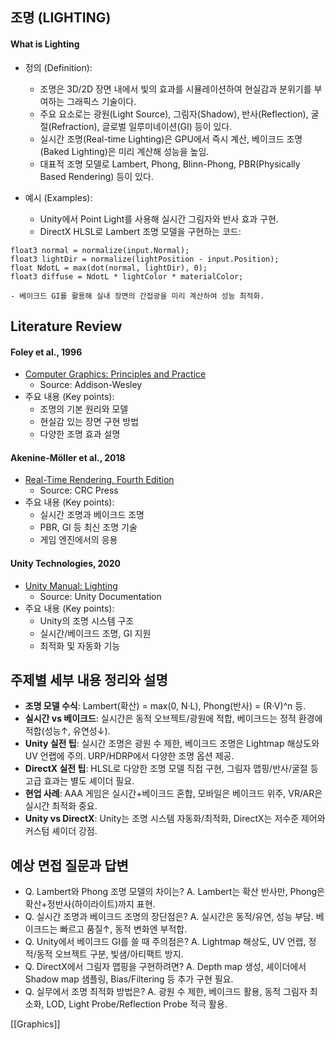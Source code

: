 

## 조명 (LIGHTING)

#### What is Lighting

- 정의 (Definition):
	- 조명은 3D/2D 장면 내에서 빛의 효과를 시뮬레이션하여 현실감과 분위기를 부여하는 그래픽스 기술이다.
	- 주요 요소로는 광원(Light Source), 그림자(Shadow), 반사(Reflection), 굴절(Refraction), 글로벌 일루미네이션(GI) 등이 있다.
	- 실시간 조명(Real-time Lighting)은 GPU에서 즉시 계산, 베이크드 조명(Baked Lighting)은 미리 계산해 성능을 높임.
	- 대표적 조명 모델로 Lambert, Phong, Blinn-Phong, PBR(Physically Based Rendering) 등이 있다.

- 예시 (Examples):
	- Unity에서 Point Light를 사용해 실시간 그림자와 반사 효과 구현.
	- DirectX HLSL로 Lambert 조명 모델을 구현하는 코드:
```hlsl
float3 normal = normalize(input.Normal);
float3 lightDir = normalize(lightPosition - input.Position);
float NdotL = max(dot(normal, lightDir), 0);
float3 diffuse = NdotL * lightColor * materialColor;
```
	- 베이크드 GI를 활용해 실내 장면의 간접광을 미리 계산하여 성능 최적화.

## Literature Review

#### Foley et al., 1996
- [Computer Graphics: Principles and Practice](https://dl.acm.org/doi/10.5555/551714)
	- Source: Addison-Wesley
- 주요 내용 (Key points):
	- 조명의 기본 원리와 모델
	- 현실감 있는 장면 구현 방법
	- 다양한 조명 효과 설명

#### Akenine-Möller et al., 2018
- [Real-Time Rendering, Fourth Edition](https://www.crcpress.com/Real-Time-Rendering-Fourth-Edition/Akenine-Moller-Haines-Hoffman/p/book/9781138627000)
	- Source: CRC Press
- 주요 내용 (Key points):
	- 실시간 조명과 베이크드 조명
	- PBR, GI 등 최신 조명 기술
	- 게임 엔진에서의 응용

#### Unity Technologies, 2020
- [Unity Manual: Lighting](https://docs.unity3d.com/kr/2020.3/Manual/LightingSection.html)
	- Source: Unity Documentation
- 주요 내용 (Key points):
	- Unity의 조명 시스템 구조
	- 실시간/베이크드 조명, GI 지원
	- 최적화 및 자동화 기능

## 주제별 세부 내용 정리와 설명
- **조명 모델 수식**: Lambert(확산) = max(0, N·L), Phong(반사) = (R·V)^n 등.
- **실시간 vs 베이크드**: 실시간은 동적 오브젝트/광원에 적합, 베이크드는 정적 환경에 적합(성능↑, 유연성↓).
- **Unity 실전 팁**: 실시간 조명은 광원 수 제한, 베이크드 조명은 Lightmap 해상도와 UV 언랩에 주의. URP/HDRP에서 다양한 조명 옵션 제공.
- **DirectX 실전 팁**: HLSL로 다양한 조명 모델 직접 구현, 그림자 맵핑/반사/굴절 등 고급 효과는 별도 셰이더 필요.
- **현업 사례**: AAA 게임은 실시간+베이크드 혼합, 모바일은 베이크드 위주, VR/AR은 실시간 최적화 중요.
- **Unity vs DirectX**: Unity는 조명 시스템 자동화/최적화, DirectX는 저수준 제어와 커스텀 셰이더 강점.

## 예상 면접 질문과 답변
- Q. Lambert와 Phong 조명 모델의 차이는?
  A. Lambert는 확산 반사만, Phong은 확산+정반사(하이라이트)까지 표현.
- Q. 실시간 조명과 베이크드 조명의 장단점은?
  A. 실시간은 동적/유연, 성능 부담. 베이크드는 빠르고 품질↑, 동적 변화엔 부적합.
- Q. Unity에서 베이크드 GI를 쓸 때 주의점은?
  A. Lightmap 해상도, UV 언랩, 정적/동적 오브젝트 구분, 빛샘/아티팩트 방지.
- Q. DirectX에서 그림자 맵핑을 구현하려면?
  A. Depth map 생성, 셰이더에서 Shadow map 샘플링, Bias/Filtering 등 추가 구현 필요.
- Q. 실무에서 조명 최적화 방법은?
  A. 광원 수 제한, 베이크드 활용, 동적 그림자 최소화, LOD, Light Probe/Reflection Probe 적극 활용. 

[[Graphics]]